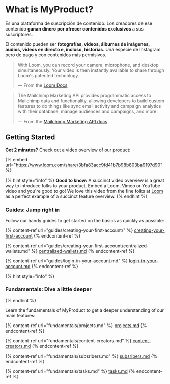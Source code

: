 # What is MyProduct?

Es una plataforma de suscripción de contenido. Los creadores de ese contenido **ganan dinero por ofrecer contenidos exclusivos** a sus suscriptores.

El contenido pueden ser **fotografías, vídeos, álbumes de imágenes, audios, vídeos en directo e, incluso, historias**. Una especie de Instagram pero de pago y con contenidos más permisivos.

> With Loom, you can record your camera, microphone, and desktop simultaneously. Your video is then instantly available to share through Loom's patented technology.
>
> — From the [Loom Docs](https://support.loom.com/hc/en-us/articles/360002158057-What-is-Loom-)

> The Mailchimp Marketing API provides programmatic access to Mailchimp data and functionality, allowing developers to build custom features to do things like sync email activity and campaign analytics with their database, manage audiences and campaigns, and more.
>
> — From the [Mailchimp Marketing API docs](https://mailchimp.com/developer/marketing/docs/fundamentals/)

## Getting Started

**Got 2 minutes?** Check out a video overview of our product:

{% embed url="https://www.loom.com/share/3bfa83acc9fd41b7b98b803ba9197d90" %}

{% hint style="info" %}
**Good to know:** A succinct video overview is a great way to introduce folks to your product. Embed a Loom, Vimeo or YouTube video and you're good to go! We love this video from the fine folks at [Loom](https://loom.com) as a perfect example of a succinct feature overview.
{% endhint %}

### Guides: Jump right in

Follow our handy guides to get started on the basics as quickly as possible:

{% content-ref url="guides/creating-your-first-account/" %}
[creating-your-first-account](guides/creating-your-first-account/)
{% endcontent-ref %}

{% content-ref url="guides/creating-your-first-account/centralized-wallets.md" %}
[centralized-wallets.md](guides/creating-your-first-account/centralized-wallets.md)
{% endcontent-ref %}

{% content-ref url="guides/login-in-your-account.md" %}
[login-in-your-account.md](guides/login-in-your-account.md)
{% endcontent-ref %}

{% hint style="info" %}
### Fundamentals: Dive a little deeper
{% endhint %}

Learn the fundamentals of MyProduct to get a deeper understanding of our main features:

{% content-ref url="fundamentals/projects.md" %}
[projects.md](fundamentals/projects.md)
{% endcontent-ref %}

{% content-ref url="fundamentals/content-creators.md" %}
[content-creators.md](fundamentals/content-creators.md)
{% endcontent-ref %}

{% content-ref url="fundamentals/subsribers.md" %}
[subsribers.md](fundamentals/subsribers.md)
{% endcontent-ref %}

{% content-ref url="fundamentals/tasks.md" %}
[tasks.md](fundamentals/tasks.md)
{% endcontent-ref %}

